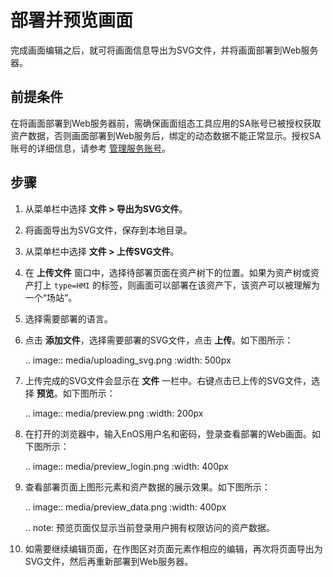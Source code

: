 # 部署并预览画面

完成画面编辑之后，就可将画面信息导出为SVG文件，并将画面部署到Web服务器。

## 前提条件

在将画面部署到Web服务器前，需确保画面组态工具应用的SA账号已被授权获取资产数据，否则画面部署到Web服务后，绑定的动态数据不能正常显示。授权SA账号的详细信息，请参考 [管理服务账号](/docs/enos/zh_CN/2.0.9/iam/howto/service_account/managing_service_account.html)。

## 步骤

1. 从菜单栏中选择 **文件 > 导出为SVG文件**。

2. 将画面导出为SVG文件，保存到本地目录。

3. 从菜单栏中选择 **文件 > 上传SVG文件**。

4. 在 **上传文件** 窗口中，选择待部署页面在资产树下的位置。如果为资产树或资产打上 `type=HMI` 的标签，则画面可以部署在该资产下，该资产可以被理解为一个“场站”。

5. 选择需要部署的语言。

6. 点击 **添加文件**，选择需要部署的SVG文件，点击 **上传**。如下图所示：

   .. image:: media/uploading_svg.png
      :width: 500px

7. 上传完成的SVG文件会显示在 **文件** 一栏中。右键点击已上传的SVG文件，选择 **预览**。如下图所示：

   .. image:: media/preview.png
      :width: 200px

8. 在打开的浏览器中，输入EnOS用户名和密码，登录查看部署的Web画面。如下图所示：

   .. image:: media/preview_login.png
      :width: 400px

9. 查看部署页面上图形元素和资产数据的展示效果。如下图所示：

   .. image:: media/preview_data.png
      :width: 400px

   .. note: 预览页面仅显示当前登录用户拥有权限访问的资产数据。

10. 如需要继续编辑页面，在作图区对页面元素作相应的编辑，再次将页面导出为SVG文件，然后再重新部署到Web服务器。
